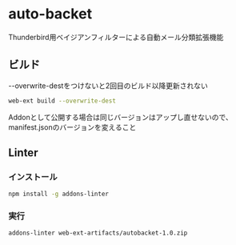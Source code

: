 # auto-backet
 Thunderbird用ベイジアンフィルターによる自動メール分類拡張機能

## ビルド

--overwrite-destをつけないと2回目のビルド以降更新されない

```bash
web-ext build --overwrite-dest  
```

Addonとして公開する場合は同じバージョンはアップし直せないので、manifest.jsonのバージョンを変えること

## Linter

### インストール

```bash
npm install -g addons-linter
```

### 実行

```bash
addons-linter web-ext-artifacts/autobacket-1.0.zip
```
